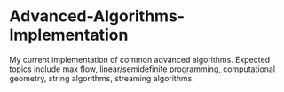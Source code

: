 # Advanced-Algorithms-Implementation
My current implementation of common advanced algorithms. Expected topics include max flow, linear/semidefinite programming, computational geometry, string algorithms, streaming algorithms.
